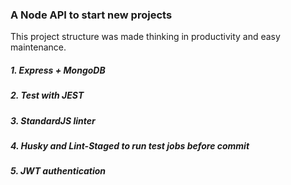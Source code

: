 ### A Node API to start new projects

This project structure was made thinking in productivity and easy maintenance.

##### 1. Express + MongoDB
##### 2. Test with JEST
##### 3. StandardJS linter
##### 4. Husky and Lint-Staged to run test jobs before commit
##### 5. JWT authentication
